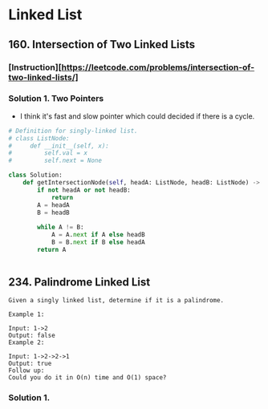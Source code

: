 # Linked List

## 160. Intersection of Two Linked Lists

### [Instruction][https://leetcode.com/problems/intersection-of-two-linked-lists/]

### Solution 1. Two Pointers

* I think it's fast and slow pointer which could decided if there is a cycle.

```python
# Definition for singly-linked list.
# class ListNode:
#     def __init__(self, x):
#         self.val = x
#         self.next = None

class Solution:
    def getIntersectionNode(self, headA: ListNode, headB: ListNode) -> ListNode:
        if not headA or not headB:
            return
        A = headA
        B = headB
        
        while A != B:
            A = A.next if A else headB
            B = B.next if B else headA
        return A
            
```

## 234. Palindrome Linked List

```
Given a singly linked list, determine if it is a palindrome.

Example 1:

Input: 1->2
Output: false
Example 2:

Input: 1->2->2->1
Output: true
Follow up:
Could you do it in O(n) time and O(1) space?
```

### Solution 1. 